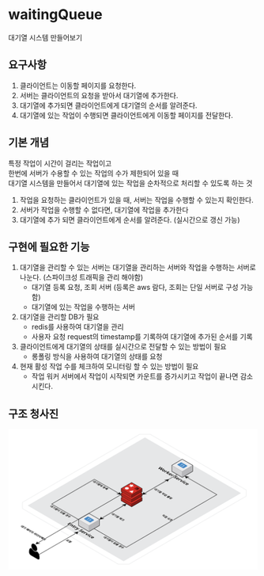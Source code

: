 # waitingQueue

대기열 시스템 만들어보기

## 요구사항

1. 클라이언트는 이동할 페이지를 요청한다.
2. 서버는 클라이언트의 요청을 받아서 대기열에 추가한다.
3. 대기열에 추가되면 클라이언트에게 대기열의 순서를 알려준다.
4. 대기열에 있는 작업이 수행되면 클라이언트에게 이동할 페이지를 전달한다.

## 기본 개념

특정 작업이 시간이 걸리는 작업이고  
한번에 서버가 수용할 수 있는 작업의 수가 제한되어 있을 때  
대기열 시스템을 만들어서 대기열에 있는 작업을 순차적으로 처리할 수 있도록 하는 것

1. 작업을 요청하는 클라이언트가 있을 때, 서버는 작업을 수행할 수 있는지 확인한다.
2. 서버가 작업을 수행할 수 없다면, 대기열에 작업을 추가한다
3. 대기열에 추가 되면 클라이언트에게 순서를 알려준다. (실시간으로 갱신 가능)

## 구현에 필요한 기능

1. 대기열을 관리할 수 있는 서버는 대기열을 관리하는 서버와 작업을 수행하는 서버로 나눈다. (스파이크성 트래픽을 관리 해야함)
    - 대기열 등록 요청, 조회 서버 (등록은 aws 람다, 조회는 단일 서버로 구성 가능함)
    - 대기열에 있는 작업을 수행하는 서버
2. 대기열을 관리할 DB가 필요
    - redis를 사용하여 대기열을 관리
    - 사용자 요청 request의 timestamp를 기록하여 대기열에 추가된 순서를 기록
3. 클라이언트에게 대기열의 상태를 실시간으로 전달할 수 있는 방법이 필요
    - 롱폴링 방식을 사용하여 대기열의 상태를 요청
4. 현재 활성 작업 수를 체크하여 모니터링 할 수 있는 방법이 필요
    - 작업 워커 서버에서 작업이 시작되면 카운트를 증가시키고 작업이 끝나면 감소시킨다.

## 구조 청사진

![image](./assets/wating_queue.png)
